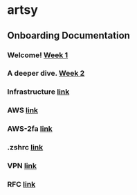 # artsy

## Onboarding Documentation

### Welcome! [Week 1](https://github.com/patrinoua/artsy/blob/main/onboarding-week1.md)

### A deeper dive. [Week 2](https://github.com/patrinoua/artsy/blob/main/onboarding-week2.md)

### Infrastructure [link](https://github.com/patrinoua/artsy/blob/main/infrastructure.md)

### AWS [link](https://github.com/patrinoua/artsy/blob/main/aws.md)

### AWS-2fa [link](https://github.com/patrinoua/artsy/blob/main/aws-2fa.md)

### .zshrc [link](https://github.com/patrinoua/artsy/blob/main/.zshrc)
 
### VPN [link](https://github.com/patrinoua/artsy/blob/main/vpn.md)

### RFC [link](https://github.com/patrinoua/artsy/blob/main/rfc.md)

